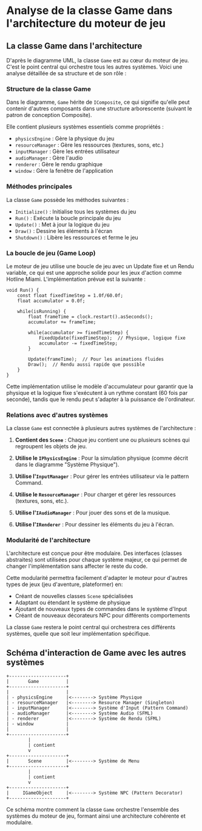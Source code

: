 # Analyse de la classe Game dans l'architecture du moteur de jeu

## La classe Game dans l'architecture

D'après le diagramme UML, la classe `Game` est au cœur du moteur de jeu. C'est le point central qui orchestre tous les autres systèmes. Voici une analyse détaillée de sa structure et de son rôle :

### Structure de la classe Game

Dans le diagramme, `Game` hérite de `IComposite`, ce qui signifie qu'elle peut contenir d'autres composants dans une structure arborescente (suivant le patron de conception Composite).

Elle contient plusieurs systèmes essentiels comme propriétés :
- `physicsEngine` : Gère la physique du jeu
- `resourceManager` : Gère les ressources (textures, sons, etc.)
- `inputManager` : Gère les entrées utilisateur
- `audioManager` : Gère l'audio
- `renderer` : Gère le rendu graphique
- `window` : Gère la fenêtre de l'application

### Méthodes principales

La classe `Game` possède les méthodes suivantes :
- `Initialize()` : Initialise tous les systèmes du jeu
- `Run()` : Exécute la boucle principale du jeu
- `Update()` : Met à jour la logique du jeu
- `Draw()` : Dessine les éléments à l'écran
- `Shutdown()` : Libère les ressources et ferme le jeu

### La boucle de jeu (Game Loop)

Le moteur de jeu utilise une boucle de jeu avec un Update fixe et un Rendu variable, ce qui est une approche solide pour les jeux d'action comme Hotline Miami. L'implémentation prévue est la suivante :

```
void Run() {
    const float fixedTimeStep = 1.0f/60.0f;
    float accumulator = 0.0f;
    
    while(isRunning) {
        float frameTime = clock.restart().asSeconds();
        accumulator += frameTime;

        while(accumulator >= fixedTimeStep) {
            FixedUpdate(fixedTimeStep);  // Physique, logique fixe
            accumulator -= fixedTimeStep;
        }

        Update(frameTime);  // Pour les animations fluides
        Draw();  // Rendu aussi rapide que possible
    }
}
```

Cette implémentation utilise le modèle d'accumulateur pour garantir que la physique et la logique fixe s'exécutent à un rythme constant (60 fois par seconde), tandis que le rendu peut s'adapter à la puissance de l'ordinateur.

### Relations avec d'autres systèmes

La classe `Game` est connectée à plusieurs autres systèmes de l'architecture :

1. **Contient des `Scene`** : Chaque jeu contient une ou plusieurs scènes qui regroupent les objets de jeu.

2. **Utilise le `IPhysicsEngine`** : Pour la simulation physique (comme décrit dans le diagramme "Système Physique").

3. **Utilise l'`InputManager`** : Pour gérer les entrées utilisateur via le pattern Command.

4. **Utilise le `ResourceManager`** : Pour charger et gérer les ressources (textures, sons, etc.).

5. **Utilise l'`IAudioManager`** : Pour jouer des sons et de la musique.

6. **Utilise l'`IRenderer`** : Pour dessiner les éléments du jeu à l'écran.

### Modularité de l'architecture

L'architecture est conçue pour être modulaire. Des interfaces (classes abstraites) sont utilisées pour chaque système majeur, ce qui permet de changer l'implémentation sans affecter le reste du code.

Cette modularité permettra facilement d'adapter le moteur pour d'autres types de jeux (jeu d'aventure, plateformer) en:
- Créant de nouvelles classes `Scene` spécialisées
- Adaptant ou étendant le système de physique
- Ajoutant de nouveaux types de commandes dans le système d'Input
- Créant de nouveaux décorateurs NPC pour différents comportements

La classe `Game` restera le point central qui orchestrera ces différents systèmes, quelle que soit leur implémentation spécifique.

## Schéma d'interaction de Game avec les autres systèmes

```
+---------------------+
|       Game          |
+---------------------+
|                     |
| - physicsEngine     |<--------> Système Physique
| - resourceManager   |<--------> Resource Manager (Singleton)
| - inputManager      |<--------> Système d'Input (Pattern Command)
| - audioManager      |<--------> Système Audio (SFML)
| - renderer          |<--------> Système de Rendu (SFML)
| - window            |
|                     |
+---------------------+
        |
        | contient
        v
+---------------------+
|       Scene         |<--------> Système de Menu
+---------------------+
        |
        | contient
        v
+---------------------+
|     IGameObject     |<--------> Système NPC (Pattern Decorator)
+---------------------+
```

Ce schéma montre comment la classe `Game` orchestre l'ensemble des systèmes du moteur de jeu, formant ainsi une architecture cohérente et modulaire.
